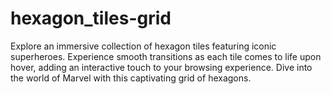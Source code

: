 # hexagon_tiles-grid
 Explore an immersive collection of hexagon tiles featuring iconic superheroes. Experience smooth transitions as each tile comes to life upon hover, adding an interactive touch to your browsing experience. Dive into the world of Marvel with this captivating grid of hexagons.
